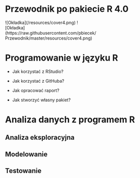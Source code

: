 Przewodnik po pakiecie R 4.0
============================

<div style="width:300px; height=400px">
![Okładka](/resources/cover4.png)
![Okładka](https://raw.githubusercontent.com/pbiecek/Przewodnik/master/resources/cover4.png)
</div>

# Programowanie w języku R

* Jak korzystać z RStudio?

* Jak korzystać z GitHuba?

* Jak opracować raport?

* Jak stworzyć własny pakiet?


# Analiza danych z programem R

## Analiza eksploracyjna 

## Modelowanie

## Testowanie

